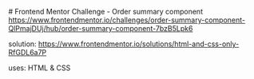 # Frontend Mentor Challenge - Order summary component 
https://www.frontendmentor.io/challenges/order-summary-component-QlPmajDUj/hub/order-summary-component-7bzB5Lpk6

solution: https://www.frontendmentor.io/solutions/html-and-css-only-RfGDL6a7P

uses: HTML & CSS

